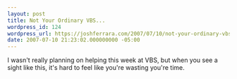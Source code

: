 ```yaml
---
layout: post
title: Not Your Ordinary VBS...
wordpress_id: 124
wordpress_url: https://joshferrara.com/2007/07/10/not-your-ordinary-vbs/
date: 2007-07-10 21:23:02.000000000 -05:00
---
```

<!--Mime Type of File is image/jpeg --><div><a href="https://joshferrara.com/wp-photos/20070710-222302-1.jpg"><img src="https://joshferrara.com/wp-photos/thumb.20070710-222302-1.jpg" alt="" /></a></div> I wasn't really planning on helping this week at VBS, but when you see a sight like this, it's hard to feel like you're wasting you're time.
